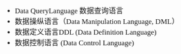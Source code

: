 <span  style="font-family: Simsun,serif; font-size: 17px; ">

- Data QueryLanguage 数据查询语言
- 数据操纵语言（Data Manipulation Language, DML）
- 数据定义语言DDL (Data Definition Language)
- 数据控制语言 (Data Control Language)

</span>